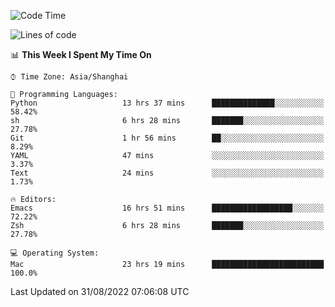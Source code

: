 <!--START_SECTION:waka-->
![Code Time](http://img.shields.io/badge/Code%20Time-834%20hrs%2014%20mins-blue)

![Lines of code](https://img.shields.io/badge/From%20Hello%20World%20I%27ve%20Written-22%20Thousand%20lines%20of%20code-blue)

📊 **This Week I Spent My Time On** 

```text
⌚︎ Time Zone: Asia/Shanghai

💬 Programming Languages: 
Python                   13 hrs 37 mins      ██████████████░░░░░░░░░░░   58.42% 
sh                       6 hrs 28 mins       ███████░░░░░░░░░░░░░░░░░░   27.78% 
Git                      1 hr 56 mins        ██░░░░░░░░░░░░░░░░░░░░░░░   8.29% 
YAML                     47 mins             ░░░░░░░░░░░░░░░░░░░░░░░░░   3.37% 
Text                     24 mins             ░░░░░░░░░░░░░░░░░░░░░░░░░   1.73%

🔥 Editors: 
Emacs                    16 hrs 51 mins      ██████████████████░░░░░░░   72.22% 
Zsh                      6 hrs 28 mins       ███████░░░░░░░░░░░░░░░░░░   27.78%

💻 Operating System: 
Mac                      23 hrs 19 mins      █████████████████████████   100.0%

```


 Last Updated on 31/08/2022 07:06:08 UTC
<!--END_SECTION:waka-->
